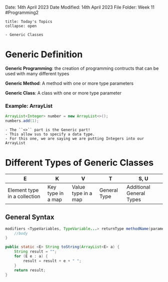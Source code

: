 Date: 14th April 2023
Date Modified: 14th April 2023
File Folder: Week 11
#Programming2 

```ad-abstract
title: Today's Topics
collapse: open

- Generic Classes

```

# Generic Definition

**Generic Programming**:  the creation of programming contructs that can be used with many different types

**Generic Method**: A method with one or more type parameters

**Generic Class**: A class with one or more type parameter

### Example: ArrayList

```java
ArrayList<Integer> number = new ArrayList<>();
numbers.add(1);
```

```ad-note
- The ``<>`` part is the Generic part! 
- This allow sus to specify a data type. 
- For this one, we are saying we are putting Integers into our ArrayList
```

# Different Types of Generic Classes

| E                            | K                 | V                   | T            | S, U |
| ---------------------------- | ----------------- | ------------------- | ------------ | ---- |
| Element type in a collection | Key type in a map | Value type in a map | General Type | Additional General Types     |

## General Syntax

```java
modifiers <TypeVariables, TypeVariable...> returnType methodName(parameters) {
	//body
}

public static <E> String toString(ArrayList<E> a) {
	String result = "";
	for (E e : a) {
		result = result + e + " ";
	}
	return result;
}
```

